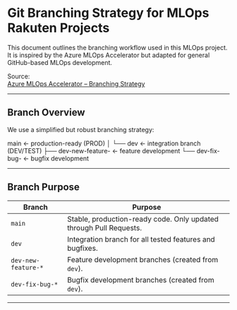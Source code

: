 # Git Branching Strategy for MLOps Rakuten Projects

This document outlines the branching workflow used in this MLOps project. It is inspired by the Azure MLOps Accelerator but adapted for general GitHub-based MLOps development.

Source:  
[Azure MLOps Accelerator – Branching Strategy](https://microsoft.github.io/azureml-ops-accelerator/4-Migrate/dstoolkit-mlops-base/docs/how-to/BranchingStrategy.html)

---

## Branch Overview

We use a simplified but robust branching strategy:

main ← production-ready (PROD) 
│ 
└── dev ← integration branch (DEV/TEST) 
├── dev-new-feature-<name> ← feature development 
└── dev-fix-bug-<name> ← bugfix development


---

## Branch Purpose

| Branch               | Purpose                                                                 |
|----------------------|-------------------------------------------------------------------------|
| `main`               | Stable, production-ready code. Only updated through Pull Requests.      |
| `dev`                | Integration branch for all tested features and bugfixes.                |
| `dev-new-feature-*`  | Feature development branches (created from `dev`).                      |
| `dev-fix-bug-*`      | Bugfix development branches (created from `dev`).                       |


---
